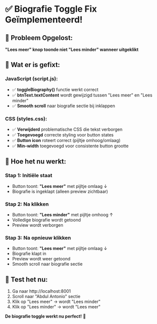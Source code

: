 # ✅ Biografie Toggle Fix Geïmplementeerd!

## 🎯 Probleem Opgelost:
**"Lees meer" knop toonde niet "Lees minder" wanneer uitgeklikt**

## 🔧 Wat er is gefixt:

### **JavaScript (script.js):**
- ✅ **toggleBiography()** functie werkt correct
- ✅ **btnText.textContent** wordt gewijzigd tussen "Lees meer" en "Lees minder"
- ✅ **Smooth scroll** naar biografie sectie bij inklappen

### **CSS (styles.css):**
- ✅ **Verwijderd** problematische CSS die tekst verborgen
- ✅ **Toegevoegd** correcte styling voor button states
- ✅ **Button icon** roteert correct (pijltje omhoog/omlaag)
- ✅ **Min-width** toegevoegd voor consistente button grootte

## 🎨 Hoe het nu werkt:

### **Stap 1: Initiële staat**
- Button toont: **"Lees meer"** met pijltje omlaag ↓
- Biografie is ingeklapt (alleen preview zichtbaar)

### **Stap 2: Na klikken**
- Button toont: **"Lees minder"** met pijltje omhoog ↑
- Volledige biografie wordt getoond
- Preview wordt verborgen

### **Stap 3: Na opnieuw klikken**
- Button toont: **"Lees meer"** met pijltje omlaag ↓
- Biografie klapt in
- Preview wordt weer getoond
- Smooth scroll naar biografie sectie

## 🚀 Test het nu:
1. Ga naar http://localhost:8001
2. Scroll naar "Abdul Antonio" sectie
3. Klik op "Lees meer" → wordt "Lees minder"
4. Klik op "Lees minder" → wordt "Lees meer"

**De biografie toggle werkt nu perfect!** 🎉
